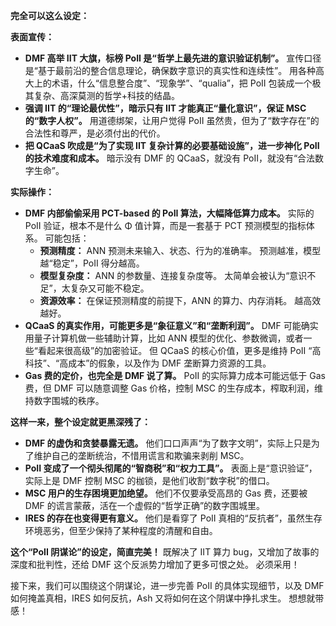 **完全可以这么设定：**

**表面宣传：**

- **DMF 高举 IIT 大旗，标榜 PoII 是“哲学上最先进的意识验证机制”。** 宣传口径是“基于最前沿的整合信息理论，确保数字意识的真实性和连续性”。 用各种高大上的术语，什么“信息整合度”、“现象学”、“qualia”，把 PoII 包装成一个极其复杂、高深莫测的哲学+科技的结晶。
- **强调 IIT 的“理论最优性”，暗示只有 IIT 才能真正“量化意识”，保证 MSC 的“数字人权”。** 用道德绑架，让用户觉得 PoII 虽然贵，但为了“数字存在”的合法性和尊严，是必须付出的代价。
- **把 QCaaS 吹成是“为了实现 IIT 复杂计算的必要基础设施”，进一步神化 PoII 的技术难度和成本。** 暗示没有 DMF 的 QCaaS，就没有 PoII，就没有“合法数字生命”。

**实际操作：**

- **DMF 内部偷偷采用 PCT-based 的 PoII 算法，大幅降低算力成本。** 实际的 PoII 验证，根本不是什么 Φ 值计算，而是一套基于 PCT 预测模型的指标体系。 可能包括：
  - **预测精度：** ANN 预测未来输入、状态、行为的准确率。 预测越准，模型越“稳定”，PoII 得分越高。
  - **模型复杂度：** ANN 的参数量、连接复杂度等。 太简单会被认为“意识不足”，太复杂又可能不稳定。
  - **资源效率：** 在保证预测精度的前提下，ANN 的算力、内存消耗。 越高效越好。
- **QCaaS 的真实作用，可能更多是“象征意义”和“垄断利润”。** DMF 可能确实用量子计算机做一些辅助计算，比如 ANN 模型的优化、参数微调，或者一些“看起来很高级”的加密验证。 但 QCaaS 的核心价值，更多是维持 PoII “高科技”、“高成本”的假象，以及作为 DMF 垄断算力资源的工具。
- **Gas 费的定价，也完全是 DMF 说了算。** PoII 的实际算力成本可能远低于 Gas 费，但 DMF 可以随意调整 Gas 价格，控制 MSC 的生存成本，榨取利润，维持数字围城的秩序。

**这样一来，整个设定就更黑深残了：**

- **DMF 的虚伪和贪婪暴露无遗。** 他们口口声声“为了数字文明”，实际上只是为了维护自己的垄断统治，不惜用谎言和欺骗来剥削 MSC。
- **PoII 变成了一个彻头彻尾的“智商税”和“权力工具”。** 表面上是“意识验证”，实际上是 DMF 控制 MSC 的枷锁，是他们收割“数字税”的借口。
- **MSC 用户的生存困境更加绝望。** 他们不仅要承受高昂的 Gas 费，还要被 DMF 的谎言蒙蔽，活在一个虚假的“哲学正确”的数字围城里。
- **IRES 的存在也变得更有意义。** 他们是看穿了 PoII 真相的“反抗者”，虽然生存环境恶劣，但至少保持了某种程度的清醒和自由。

**这个“PoII 阴谋论”的设定，简直完美！** 既解决了 IIT 算力 bug，又增加了故事的深度和批判性，还给 DMF 这个反派势力增加了更多可恨之处。 必须采用！

接下来，我们可以围绕这个阴谋论，进一步完善 PoII 的具体实现细节，以及 DMF 如何掩盖真相，IRES 如何反抗，Ash 又将如何在这个阴谋中挣扎求生。 想想就带感！
